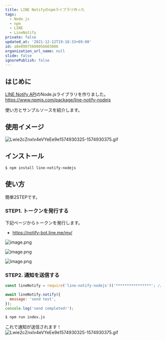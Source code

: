 ```yaml
---
title: LINE Notifyのnpmライブラリ作った
tags:
  - Node.js
  - npm
  - LINE
  - LineNotify
private: false
updated_at: '2021-12-12T19:18:33+09:00'
id: a8e09075600056603006
organization_url_name: null
slide: false
ignorePublish: false
---
```

## はじめに

[LINE Notify API](https://notify-bot.line.me/doc/ja/)のNode.jsライブラリを作りました。
https://www.npmjs.com/package/line-notify-nodejs

使い方とサンプルソースを紹介します。

## 使用イメージ

![Lwie2cZnxIv4eVYeEe9e1574930325-1574930375.gif](https://qiita-image-store.s3.ap-northeast-1.amazonaws.com/0/90087/be445a22-ef3c-be3c-4eaa-601b1f4b4858.gif)

## インストール

```
$ npm install line-notify-nodejs
```

## 使い方

簡単2STEPです。

### STEP1. トークンを発行する

下記ページからトークンを発行します。

  - https://notify-bot.line.me/my/

![image.png](https://qiita-image-store.s3.ap-northeast-1.amazonaws.com/0/90087/416bc8f9-8d0f-5ec1-cec0-020bfbc8354d.png)

![image.png](https://qiita-image-store.s3.ap-northeast-1.amazonaws.com/0/90087/43b87872-a9c6-0164-e042-dd9aaba2cd32.png)

![image.png](https://qiita-image-store.s3.ap-northeast-1.amazonaws.com/0/90087/92783e7f-e000-5691-cbe4-31e180ee0d6b.png)

### STEP2. 通知を送信する

```javascript:index.js
const lineNotify = require('line-notify-nodejs')('****************'; // 先ほどコピーしたトークン

await lineNotify.notify({
  message: 'send test',
});
console.log('send completed!');
```

```
$ npm run index.js
```

これで通知が送信されます！
![Lwie2cZnxIv4eVYeEe9e1574930325-1574930375.gif](https://qiita-image-store.s3.ap-northeast-1.amazonaws.com/0/90087/be445a22-ef3c-be3c-4eaa-601b1f4b4858.gif)
